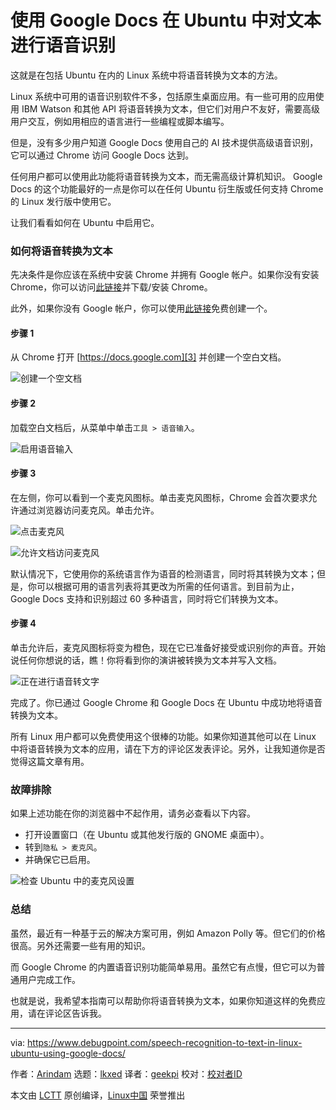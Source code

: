 [#]: subject: "Speech Recognition to Text in Linux, Ubuntu using Google Docs"
[#]: via: "https://www.debugpoint.com/speech-recognition-to-text-in-linux-ubuntu-using-google-docs/"
[#]: author: "Arindam https://www.debugpoint.com/author/admin1/"
[#]: collector: "lkxed"
[#]: translator: "geekpi"
[#]: reviewer: " "
[#]: publisher: " "
[#]: url: " "

使用 Google Docs 在 Ubuntu 中对文本进行语音识别
======
这就是在包括 Ubuntu 在内的 Linux 系统中将语音转换为文本的方法。

Linux 系统中可用的语音识别软件不多，包括原生桌面应用。有一些可用的应用使用 IBM Watson 和其他 API 将语音转换为文本，但它们对用户不友好，需要高级用户交互，例如用相应的语言进行一些编程或脚本编写。

但是，没有多少用户知道 Google Docs 使用自己的 AI 技术提供高级语音识别，它可以通过 Chrome 访问 Google Docs 达到。

任何用户都可以使用此功能将语音转换为文本，而无需高级计算机知识。 Google Docs 的这个功能最好的一点是你可以在任何 Ubuntu 衍生版或任何支持 Chrome 的 Linux 发行版中使用它。

让我们看看如何在 Ubuntu 中启用它。

### 如何将语音转换为文本

先决条件是你应该在系统中安装 Chrome 并拥有 Google 帐户。如果你没有安装 Chrome，你可以访问[此链接][1]并下载/安装 Chrome。

此外，如果你没有 Google 帐户，你可以使用[此链接][2]免费创建一个。

#### 步骤 1

从 Chrome 打开 [https://docs.google.com][3] 并创建一个空白文档。

![创建一个空文档][4]

#### 步骤 2

加载空白文档后，从菜单中单击`工具 > 语音输入`。

![启用语音输入][5]

#### 步骤 3

在左侧，你可以看到一个麦克风图标。单击麦克风图标，Chrome 会首次要求允许通过浏览器访问麦克风。单击允许。

![点击麦克风][6]

![允许文档访问麦克风][7]

默认情况下，它使用你的系统语言作为语音的检测语言，同时将其转换为文本；但是，你可以根据可用的语言列表将其更改为所需的任何语言。到目前为止，Google Docs 支持和识别超过 60 多种语言，同时将它们转换为文本。

#### 步骤 4

单击允许后，麦克风图标将变为橙色，现在它已准备好接受或识别你的声音。开始说任何你想说的话，瞧！你将看到你的演讲被转换为文本并写入文档。

![正在进行语音转文字][8]

完成了。你已通过 Google Chrome 和 Google Docs 在 Ubuntu 中成功地将语音转换为文本。

所有 Linux 用户都可以免费使用这个很棒的功能。如果你知道其他可以在 Linux 中将语音转换为文本的应用，请在下方的评论区发表评论。另外，让我知道你是否觉得这篇文章有用。

### 故障排除

如果上述功能在你的浏览器中不起作用，请务必查看以下内容。

* 打开设置窗口（在 Ubuntu 或其他发行版的 GNOME 桌面中）。
* 转到`隐私 > 麦克风`。
* 并确保它已启用。

![检查 Ubuntu 中的麦克风设置][9]

### 总结

虽然，最近有一种基于云的解决方案可用，例如 Amazon Polly 等。但它们的价格很高。另外还需要一些有用的知识。

而 Google Chrome 的内置语音识别功能简单易用。虽然它有点慢，但它可以为普通用户完成工作。

也就是说，我希望本指南可以帮助你将语音转换为文本，如果你知道这样的免费应用，请在评论区告诉我。

--------------------------------------------------------------------------------

via: https://www.debugpoint.com/speech-recognition-to-text-in-linux-ubuntu-using-google-docs/

作者：[Arindam][a]
选题：[lkxed][b]
译者：[geekpi](https://github.com/geekpi)
校对：[校对者ID](https://github.com/校对者ID)

本文由 [LCTT](https://github.com/LCTT/TranslateProject) 原创编译，[Linux中国](https://linux.cn/) 荣誉推出

[a]: https://www.debugpoint.com/author/admin1/
[b]: https://github.com/lkxed
[1]: https://www.google.com/chrome
[2]: https://accounts.google.com
[3]: https://docs.google.com
[4]: https://www.debugpoint.com/wp-content/uploads/2018/07/Create-an-empty-doc.png
[5]: https://www.debugpoint.com/wp-content/uploads/2018/07/Enable-Voice-Typing.png
[6]: https://www.debugpoint.com/wp-content/uploads/2018/07/Click-the-mic.png
[7]: https://www.debugpoint.com/wp-content/uploads/2018/07/Allow-Docs-to-access-Mic.png
[8]: https://www.debugpoint.com/wp-content/uploads/2018/07/Voice-to-Text-In-action.png
[9]: https://www.debugpoint.com/wp-content/uploads/2018/07/Check-Microphone-settings-in-Ubuntu.jpg
